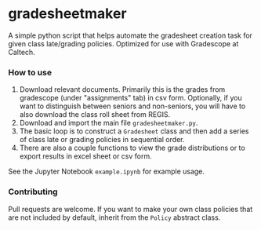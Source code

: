 # gradesheetmaker
A simple python script that helps automate the gradesheet creation task for given class late/grading policies. Optimized for use with Gradescope at Caltech.

### How to use

1) Download relevant documents. Primarily this is the grades from gradescope (under "assignments" tab) in csv form. Optionally, if you want to distinguish between seniors and non-seniors, you will have to also download the class roll sheet from REGIS.
2) Download and import the main file `gradesheetmaker.py`.
3) The basic loop is to construct a `Gradesheet` class and then add a series of class late or grading policies in sequential order.
4) There are also a couple functions to view the grade distributions or to export results in excel sheet or csv form.

See the Jupyter Notebook `example.ipynb` for example usage.

### Contributing

Pull requests are welcome. If you want to make your own class policies that are not included by default, inherit from the `Policy` abstract class.

